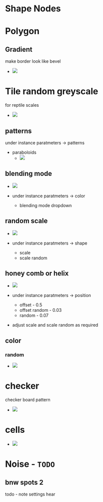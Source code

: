 # **Shape Nodes**

# Polygon

## Gradient

make border look like bevel

- <img src="./images/shape-nodes/polygon-gradient.png">

# Tile random greyscale

for reptile scales

- <img src="./images/shape-nodes/tile-random-greyscale.png">

## patterns

under instance paratmeters -> patterns

- paraboloids
  - <img src="./images/shape-nodes/paraboloids-tile-pattern.png">

## blending mode

- <img src="./images/shape-nodes/random-tile-blending.png">

- under instance paratmeters -> color
  - blending mode dropdown

## random scale

- <img src="./images/shape-nodes/random-tile-scale-random.png">

- under instance paratmeters -> shape
  - scale
  - scale random

## honey comb or helix

- <img src="./images/shape-nodes/random-tile-position-offset-0_5.png">

- under instance paratmeters -> position
  - offset - 0.5
  - offset random - 0.03
  - random - 0.07
- adjust scale and scale random as required

## color

### random

- <img src="./images/shape-nodes/random-tile-color-random.png">

# checker

checker board pattern

- <img src="./images/shape-nodes/checker-board-node-example.png">

# cells

- <img src="./images/shape-nodes/cells-like-structure.png">

# Noise - `TODO`

## bnw spots 2

todo - note settings hear
